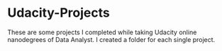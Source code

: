 # Udacity-Projects
These are some projects I completed while taking Udacity online nanodegrees of Data Analyst. I created a folder for each single project.
